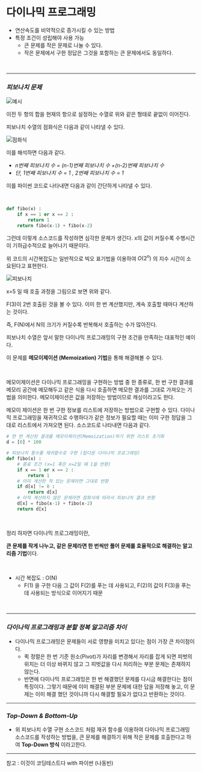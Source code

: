 # 다이나믹 프로그래밍

- 연산속도를 비약적으로 증가시킬 수 있는 방법
- 특정 조건이 성립해야 사용 가능
  - 큰 문제를 작은 문제로 나눌 수 있다.
  - 작은 문제에서 구한 정답은 그것을 포함하는 큰 문제에서도 동일하다.

<br>

---

### *피보나치 문제*

![예시](https://user-images.githubusercontent.com/68289543/99351325-b5efa200-28e3-11eb-99bb-bf849df88943.png)

이전 두 항의 합을 현재의 항으로 설정하는 수열로 위와 같은 형태로 끝없이 이어진다.

피보나치 수열의 점화식은 다음과 같이 나타낼 수 있다.

![점화식](https://user-images.githubusercontent.com/68289543/99351327-b720cf00-28e3-11eb-9cdf-addfa4555f9a.png)

이를 해석하면 다음과 같다.

- *n번째 피보나치 수 = (n-1)번째 피보나치 수 +(n-2)번째 피보나치 수*
- *단, 1번째 피보나치 수 = 1 , 2번째 피보나치 수 = 1* 

이를 파이썬 코드로 나타내면 다음과 같이 간단하게 나타낼 수 있다.

<br>

``` python
def fibo(x) :
    if x == 1 or x == 2 :
        return 1
    return fibo(x-1) + fibo(x-2)
```

그런데 이렇게 소스코드를 작성하면 심각한 문제가 생긴다. x의 값이 커질수록 수행시간이 기하급수적으로 늘어나기 때문이다. 

위 코드의 시간복잡도는 일반적으로 빅오 표기법을 이용하여 $O(2^n)$ 의 지수 시간이 소요된다고 표현한다.

![피보나치](https://user-images.githubusercontent.com/68289543/99347733-247c3200-28db-11eb-9380-6d1e0d8f421b.png)

x=5 일 때 호출 과정을 그림으로 보면 위와 같다.

F(3)이 2번 호출된 것을 볼 수 있다. 이미 한 번 계산했지만, 계속 호출할 때마다 계산하는 것이다.

즉,  F(N)에서 N의 크기가 커질수록 반복해서 호출하는 수가 많아진다.

피보나치 수열은 앞서 말한 다이나믹 프로그래밍의 구현 조건을 만족하는 대표적인 예이다.

이 문제를 **메모이제이션 (Memoization) 기법**을 통해 해결해볼 수 있다.

<br>

메모이제이션은 다이나믹 프로그래밍을 구현하는 방법 중 한 종류로, 한 번 구한 결과를 메모리 공간에 메모해두고 같은 식을 다시 호출하면 메모한 결과를 그대로 가져오는 기법을 의미한다. 메모이제이션은 값을 저장하는 방법이므로 캐싱이라고도 한다.

메모이 제이션은 한 번 구한 정보를 리스트에 저장하는 방법으로 구현할 수 있다. 다이나믹 프로그래밍을 재귀적으로 수행하다가 같은 정보가 필요할 때는 이미 구한 정답을 그대로 리스트에서 가져오면 된다. 소스코드로 나타내면 다음과 같다.

```python
# 한 번 계산된 결과를 메모이제이션(Memoization)하기 위한 리스트 초기화
d = [0] * 100

# 피보나치 함수를 재귀함수로 구현 (탑다운 다이나믹 프로그래밍)
def fibo(x) :
    # 종료 조건 (x=1 혹은 x=2일 때 1을 반환)
    if x == 1 or x == 2 :
        return 1
    # 이미 계산한 적 있는 문제라면 그대로 반환
    if d[x] != 0 :
        return d[x]
    # 아직 계산하지 않은 문제라면 점화식에 따라서 피보나치 결과 반환
    d[x] = fibo(x-1) + fibo(x-2)
    return d[x]
```

<br>

정리 하자면 다이나믹 프로그래밍이란,

**큰 문제를 작게 나누고, 같은 문제라면 한 번씩만 풀어 문제를 효율적으로 해결하는 알고리즘 기법**이다.

<br>

- 시간 복잡도 : O(N)
  - F(1) 을 구한 다음 그 값이 F(2)를 푸는 데 사용되고, F(2)의 값이 F(3)을 푸는 데 사용되는 방식으로 이어지기 때문

<br>

---

### *다이나믹 프로그래밍과 분할 정복 알고리즘 차이*

- 다이나믹 프로그래밍은 문제들이 서로 영향을 미치고 있다는 점이 가장 큰 차이점이다.
  - 퀵 정렬은 한 번 기준 원소(Pivot)가 자리를 변경해서 자리를 잡게 되면 피벗의 위치는 더 이상 바뀌지 않고 그 피벗값을 다시 처리하는 부분 문제는 존재하지 않는다.
  - 반면에 다이나믹 프로그래밍은 한 번 해결했던 문제를 다시금 해결한다는 점이 특징이다. 그렇기 때문에 이미 해결된 부분 문제에 대한 답을 저장해 놓고, 이 문제는 이미 해결 했던 것이니까 다시 해결할 필요가 없다고 반환하는 것이다.

---

### *Top-Down & Bottom-Up*

- 위 피보나치 수열 구현 소스코드 처럼 재귀 함수를 이용하여 다이나믹 프로그래밍 소스코드를 작성하는 방법을, 큰 문제를 해결하기 위해 작은 문제를 호출한다고 하여 **Top-Down 방식** 이라고한다.



---


참고 : 이것이 코딩테스트다 with 파이썬 (나동빈)
